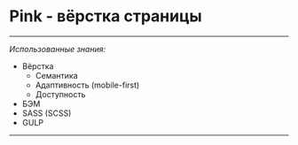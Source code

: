 # Pink - вёрстка страницы
----

*Использованные знания:*

* Вёрстка
  - Семантика
  - Адаптивность (mobile-first)
  - Доступность
* БЭМ
* SASS (SCSS)
* GULP

----
